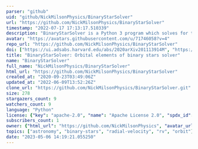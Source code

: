 ```yaml
---
parser: "github"
uid: "github/NickMilsonPhysics/BinaryStarSolver"
url: "https://github.com/NickMilsonPhysics/BinaryStarSolver"
timestamp: "2022-07-17 17:13:17.510339"
description: "BinaryStarSolver is a Python 3 program which solves for the orbital elements of binary stars, given radial velocity time series"
avatar: "https://avatars.githubusercontent.com/u/71746058?v=4"
repo_url: "https://github.com/NickMilsonPhysics/BinaryStarSolver"
doi: ["https://ui.adsabs.harvard.edu/abs/2020arXiv201113914M", "https://ui.adsabs.harvard.edu/abs/2020ascl.soft12004B/abstract"]
title: "BinaryStarSolver: Orbital elements of binary stars solver"
name: "BinaryStarSolver"
full_name: "NickMilsonPhysics/BinaryStarSolver"
html_url: "https://github.com/NickMilsonPhysics/BinaryStarSolver"
created_at: "2020-09-23T03:49:06Z"
updated_at: "2022-06-09T13:52:26Z"
clone_url: "https://github.com/NickMilsonPhysics/BinaryStarSolver.git"
size: 278
stargazers_count: 9
watchers_count: 9
language: "Python"
license: {"key": "apache-2.0", "name": "Apache License 2.0", "spdx_id": "Apache-2.0", "url": "https://api.github.com/licenses/apache-2.0", "node_id": "MDc6TGljZW5zZTI="}
subscribers_count: 1
owner: {"html_url": "https://github.com/NickMilsonPhysics", "avatar_url": "https://avatars.githubusercontent.com/u/71746058?v=4", "login": "NickMilsonPhysics", "type": "Organization"}
topics: ["astronomy", "binary-stars", "radial-velocity", "rv", "orbit"]
date: "2023-05-06 14:19:21.055250"
---
```

